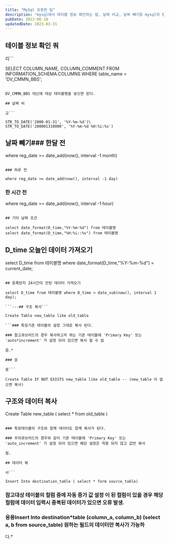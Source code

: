 ```yaml
---
title: "MySql 유용한 팁"
description: "mysql에서 테이블 정보 확인하는 법, 날짜 비교, 날짜 빼기등 mysql의 팁을 기록하였습니다."
pubDate: 2022-06-18
updatedDate: 2023-03-31
---
```


## 테이블 정보 확인 쿼

리```

SELECT 
COLUMN_NAME, COLUMN_COMMENT
FROM INFORMATION_SCHEMA.COLUMNS
WHERE table_name = 'DV_CMMN_BBS';

```

DV_CMMN_BBS 대신에 대상 테이블명을 넣으면 된다.

## 날짜 비

교```

STR_TO_DATE('2000-01-31', '%Y-%m-%d')\
STR_TO_DATE('200001310000', '%Y-%m-%d %H:%i:%s')

```

## 날짜 빼기### 한달 전

where reg_date >= date_add(now(), interval -1 month)

```

### 하루 전

where reg_date >= date_add(now(), interval -1 day)

```

### 한 시간 전

where reg_date >= date_add(now(), interval -1 hour)

```

## 기타 날짜 조건

select date_format(D_time,"%Y-%m-%d") from 테이블명 
select date_format(D_time,"%H:%i::%s") from 테이블명 

```

## D_time 오늘인 데이터 가져오기

select D_time from 테이블명 where date_format(D_time,"%Y-%m-%d") = current_date;

```

## 등록된지 24시간이 안된 데이터 가져오기

select D_time from 테이블명 where D_time > date_sub(now(), interval 1 day);

```---## 구조 복사```

Create Table new_table like old_table

```### 특징기존 테이블의 설정 그대로 복사 된다.

### 참고큐브리드의 경우 복사하고자 하는 기존 테이블에 'Primary Key' 또는 'auto*increment' 가 설정 되어 있으면 복사 할 수 없

음.*

### 응

용```

Create Table IF NOT EXISTS new_table like old_table -- (new_table 이 없으면 복사)

```

## 구조와 데이터 복사

Create Table new_table ( select * from old_table )

```

### 특징테이블의 구조와 함께 데이터도 함께 복사가 된다.

### 주의큐브리드의 경우와 같이 기존 테이블에 'Primary Key' 또는 'auto_increment' 가 설정 되어 있으면 해당 설정은 적용 되지 않고 값만 복사

됨.

## 데이터 복

사```

Insert Into destination_table ( select * form source_table)

```

### 참고대상 테이블의 컬럼 중에 자동 증가 값 설정 이 된 컬럼이 있을 경우 해당 컬럼에 데이터 입력시 중복된 데이터가 있으면 오류 발생.

### 응용Insert Into destination*table (column_a, column_b) (select a, b from source_table) 원하는 필드의 데이터만 복사가 가능하

다.*